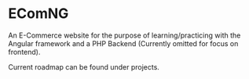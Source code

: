 # EComNG
An E-Commerce website for the purpose of learning/practicing with the Angular framework and a PHP Backend (Currently omitted for focus on frontend).

Current roadmap can be found under projects.
